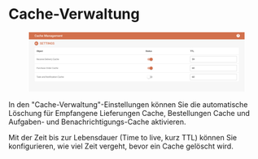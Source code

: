 # Cache-Verwaltung

<figure><img src="../../.gitbook/assets/image (1) (1) (1) (1) (1) (1) (1) (1) (1) (1) (1) (1) (1) (1) (1) (1) (1) (1) (1) (1).png" alt=""><figcaption></figcaption></figure>

In den "Cache-Verwaltung"-Einstellungen können Sie die automatische Löschung für Empfangene Lieferungen Cache, Bestellungen Cache und Aufgaben- und Benachrichtigungs-Cache aktivieren.&#x20;

Mit der Zeit bis zur Lebensdauer (Time to live, kurz TTL) können Sie konfigurieren, wie viel Zeit vergeht, bevor ein Cache gelöscht wird.&#x20;
